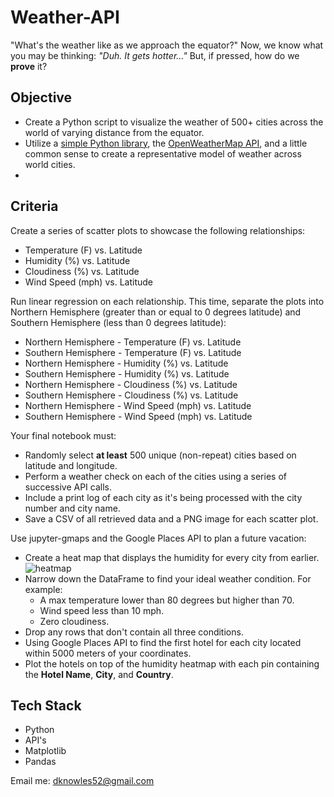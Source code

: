 # Weather-API

"What's the weather like as we approach the equator?"
Now, we know what you may be thinking: _"Duh. It gets hotter..."_
But, if pressed, how do we **prove** it?

## Objective
- Create a Python script to visualize the weather of 500+ cities across the world of varying distance from the equator. 
- Utilize a [simple Python library](https://pypi.python.org/pypi/citipy), the [OpenWeatherMap API](https://openweathermap.org/api), and a little common sense to create a representative model of weather across world cities.
- 
## Criteria
Create a series of scatter plots to showcase the following relationships:
- Temperature (F) vs. Latitude
- Humidity (%) vs. Latitude
- Cloudiness (%) vs. Latitude
- Wind Speed (mph) vs. Latitude

Run linear regression on each relationship. This time, separate the plots into Northern Hemisphere (greater than or equal to 0 degrees latitude) and Southern Hemisphere (less than 0 degrees latitude):
- Northern Hemisphere - Temperature (F) vs. Latitude
- Southern Hemisphere - Temperature (F) vs. Latitude
- Northern Hemisphere - Humidity (%) vs. Latitude
- Southern Hemisphere - Humidity (%) vs. Latitude
- Northern Hemisphere - Cloudiness (%) vs. Latitude
- Southern Hemisphere - Cloudiness (%) vs. Latitude
- Northern Hemisphere - Wind Speed (mph) vs. Latitude
- Southern Hemisphere - Wind Speed (mph) vs. Latitude

Your final notebook must:
- Randomly select **at least** 500 unique (non-repeat) cities based on latitude and longitude.
- Perform a weather check on each of the cities using a series of successive API calls.
- Include a print log of each city as it's being processed with the city number and city name.
- Save a CSV of all retrieved data and a PNG image for each scatter plot.

Use jupyter-gmaps and the Google Places API to plan a future vacation:
- Create a heat map that displays the humidity for every city from earlier.
  ![heatmap](Images/heatmap.png)
- Narrow down the DataFrame to find your ideal weather condition. For example:
  * A max temperature lower than 80 degrees but higher than 70.
  * Wind speed less than 10 mph.
  * Zero cloudiness.
- Drop any rows that don't contain all three conditions.
- Using Google Places API to find the first hotel for each city located within 5000 meters of your coordinates.
- Plot the hotels on top of the humidity heatmap with each pin containing the **Hotel Name**, **City**, and **Country**.



## Tech Stack 
- Python
- API's
- Matplotlib
- Pandas 


Email me: dknowles52@gmail.com
